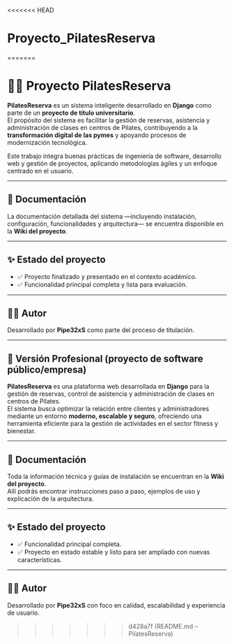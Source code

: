 <<<<<<< HEAD
# Proyecto_PilatesReserva
=======
# 🧘‍♀️ Proyecto PilatesReserva  

**PilatesReserva** es un sistema inteligente desarrollado en **Django** como parte de un **proyecto de título universitario**.  
El propósito del sistema es facilitar la gestión de reservas, asistencia y administración de clases en centros de Pilates, contribuyendo a la **transformación digital de las pymes** y apoyando procesos de modernización tecnológica.  

Este trabajo integra buenas prácticas de ingeniería de software, desarrollo web y gestión de proyectos, aplicando metodologías ágiles y un enfoque centrado en el usuario.  

---

## 📖 Documentación  

La documentación detallada del sistema —incluyendo instalación, configuración, funcionalidades y arquitectura— se encuentra disponible en la **Wiki del proyecto**.  

---

## ✨ Estado del proyecto  

- ✅ Proyecto finalizado y presentado en el contexto académico.  
- ✅ Funcionalidad principal completa y lista para evaluación.  

---

## 👨‍🎓 Autor  

Desarrollado por **Pipe32xS** como parte del proceso de titulación.  

---

## 🏢 Versión Profesional (proyecto de software público/empresa)  

**PilatesReserva** es una plataforma web desarrollada en **Django** para la gestión de reservas, control de asistencia y administración de clases en centros de Pilates.  
El sistema busca optimizar la relación entre clientes y administradores mediante un entorno **moderno, escalable y seguro**, ofreciendo una herramienta eficiente para la gestión de actividades en el sector fitness y bienestar.  

---

## 📖 Documentación  

Toda la información técnica y guías de instalación se encuentran en la **Wiki del proyecto**.  
Allí podrás encontrar instrucciones paso a paso, ejemplos de uso y explicación de la arquitectura.  

---

## ✨ Estado del proyecto  

- ✅ Funcionalidad principal completa.  
- ✅ Proyecto en estado estable y listo para ser ampliado con nuevas características.  

---

## 👨‍💻 Autor  

Desarrollado por **Pipe32xS** con foco en calidad, escalabilidad y experiencia de usuario.  

>>>>>>> d428a7f (README.md – PilatesReserva)
